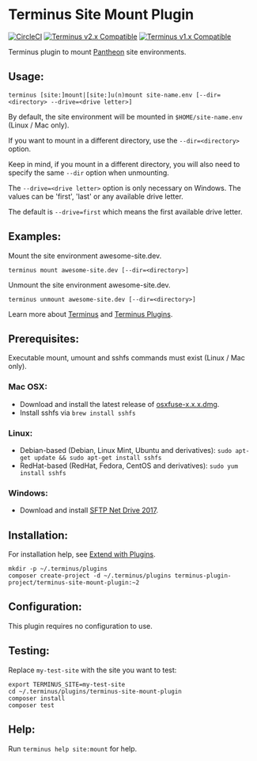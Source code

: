 # Terminus Site Mount Plugin

[![CircleCI](https://circleci.com/gh/terminus-plugin-project/terminus-site-mount-plugin.svg?style=shield)](https://circleci.com/gh/terminus-plugin-project/terminus-site-mount-plugin)
[![Terminus v2.x Compatible](https://img.shields.io/badge/terminus-v2.x-green.svg)](https://github.com/terminus-plugin-project/terminus-site-mount-plugin/tree/2.x)
[![Terminus v1.x Compatible](https://img.shields.io/badge/terminus-v1.x-green.svg)](https://github.com/terminus-plugin-project/terminus-site-mount-plugin/tree/1.x)

Terminus plugin to mount [Pantheon](https://pantheon.io/) site environments.

## Usage:
```
terminus [site:]mount|[site:]u(n)mount site-name.env [--dir=<directory> --drive=<drive letter>]
```

By default, the site environment will be mounted in `$HOME/site-name.env` (Linux / Mac only).

If you want to mount in a different directory, use the `--dir=<directory>` option.

Keep in mind, if you mount in a different directory, you will also need to specify the same `--dir` option when unmounting.

The `--drive=<drive letter>` option is only necessary on Windows.  The values can be 'first', 'last' or any available drive letter.

The default is `--drive=first` which means the first available drive letter.

## Examples:
Mount the site environment awesome-site.dev.
```
terminus mount awesome-site.dev [--dir=<directory>]
```

Unmount the site environment awesome-site.dev.
```
terminus unmount awesome-site.dev [--dir=<directory>]
```

Learn more about [Terminus](https://pantheon.io/docs/terminus/) and [Terminus Plugins](https://pantheon.io/docs/terminus/plugins/).

## Prerequisites:

Executable mount, umount and sshfs commands must exist (Linux / Mac only).

### Mac OSX:

- Download and install the latest release of [osxfuse-x.x.x.dmg](https://github.com/osxfuse/osxfuse/releases).
- Install sshfs via `brew install sshfs`

### Linux:

- Debian-based (Debian, Linux Mint, Ubuntu and derivatives): `sudo apt-get update && sudo apt-get install sshfs`
- RedHat-based (RedHat, Fedora, CentOS and derivatives): `sudo yum install sshfs`

### Windows:

- Download and install [SFTP Net Drive 2017](http://www.sftpnetdrive.com/products/NDXCA/download).

## Installation:
For installation help, see [Extend with Plugins](https://pantheon.io/docs/terminus/plugins/).

```
mkdir -p ~/.terminus/plugins
composer create-project -d ~/.terminus/plugins terminus-plugin-project/terminus-site-mount-plugin:~2
```

## Configuration:

This plugin requires no configuration to use.

## Testing:

Replace `my-test-site` with the site you want to test:
```
export TERMINUS_SITE=my-test-site
cd ~/.terminus/plugins/terminus-site-mount-plugin
composer install
composer test
```

## Help:
Run `terminus help site:mount` for help.
